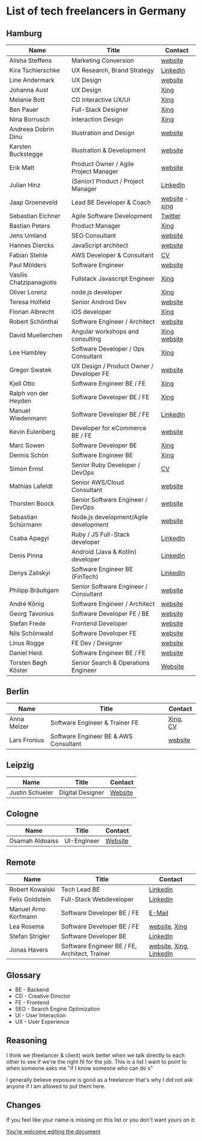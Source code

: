 # List of tech freelancers in Germany

## Hamburg

| Name                     | Title                                    | Contact                                                                                  |
| ------------------------ | ---------------------------------------- | ---------------------------------------------------------------------------------------- |
| Alisha Steffens          | Marketing Conversion                     | [website](https://www.alisha-steffens.de/)                                               |
| Kira Tschierschke        | UX Research, Brand Strategy              | [LinkedIn](https://www.linkedin.com/in/kira-tschierschke/)                               |
| Line Andermark           | UX Design                                | [website](https://www.andermark.com/)                                                    |
| Johanna Aust             | UX Design                                | [Xing](https://www.xing.com/profile/Johanna_Aust)                                        |
| Melanie Bott             | CD Interactive UX/UI                     | [Xing](https://www.xing.com/profile/Melanie_Bott4)                                       |
| Ben Pauer                | Full-Stack Designer                      | [Xing](https://www.xing.com/profile/Benjamin_Pauer/)                                     |
| Nina Borrusch            | Interaction Design                       | [Xing](https://www.xing.com/profile/Nina_Borrusch/)                                      |
| Andreea Dobrin Dinu      | Illustration and Design                  | [website](http://summerkidworks.com/)                                                    |
| Karsten Buckstegge       | Illustration & Development               | [website](https://karstenbuckstegge.de/)                                                 |
| Erik Matt                | Product Owner / Agile Project Manager    | [website](https://www.erikmatt.de/)                                                      |
| Julian Hinz              | (Senior) Product / Project Manager       | [LinkedIn](https://www.linkedin.com/in/julian-hinz/)                                     |
| Jaap Groeneveld          | Lead BE Developer & Coach                | [website](http://jgroeneveld.de/) - [xing](https://www.xing.com/profile/Jaap_Groeneveld) |
| Sebastian Eichner        | Agile Software Development               | [Twitter](https://twitter.com/stdout)                                                    |
| Bastian Peters           | Product Manager                          | [Xing](https://www.xing.com/profile/Bastian_Peters10)                                    |
| Jens Umland              | SEO Consultant                           | [website](http://jumland.de/)                                                            |
| Hannes Diercks           | JavaScript architect                     | [website](https://xiphe.github.io/)                                                      |
| Fabian Stehle            | AWS Developer & Consultant               | [CV](cv.fstehle.com)                                                                     |
| Paul Mölders             | Software Engineer                        | [website](https://www.p0wl.space/)                                                       |
| Vasilis Chatzipanagiotis | Fullstack Javascript Engineer            | [Xing](https://www.xing.com/profile/Vasilis_Chatzipanagiotis)                            |
| Oliver Lorenz            | node.js developer                        | [Xing](https://www.xing.com/profile/Oliver_Lorenz29/cv)                                  |
| Teresa Holfeld           | Senior Android Dev                       | [website](https://teresaholfeld.com/)                                                    |
| Florian Albrecht         | iOS developer                            | [Xing](https://www.xing.com/profile/Florian_Albrecht10/cv)                               |
| Robert Schönthal         | Software Engineer / Architect            | [website](https://digitalkaoz.net)                                                       |
| David Muellerchen        | Angular workshops and consulting         | [Xing](https://www.xing.com/profile/David_Muellerchen) [website](https://webdave.de)     |
| Lee Hambley              | Software Developer / Ops Consultant      | [Xing](https://www.xing.com/profile/Lee_Hambley)                                         |
| Gregor Swatek            | UX Design / Product Owner / Developer FE | [website](http://www.vonfoorn.com)                                                       |
| Kjell Otto               | Software Engineer BE / FE                | [Xing](https://www.xing.com/profile/Kjell_Otto/cv)                                       |
| Ralph von der Heyden     | Software Developer BE / FE               | [Xing](https://www.xing.com/profile/Ralph_vonderHeyden)                                  |
| Manuel Wiedenmann        | Software Developer BE / FE               | [LinkedIn](https://www.linkedin.com/in/manuel-wiedenmann/)                               |
| Kevin Eulenberg          | Developer for eCommerce BE / FE          | [website](http://frontend.hamburg/)                                                      |
| Marc Sowen               | Software Developer BE                    | [Xing](https://www.xing.com/profile/Marc_Sowen)                                          |
| Dennis Schön             | Software Engineer BE                     | [Xing](https://www.xing.com/profile/DennisSchoen)                                        |
| Simon Ernst              | Senior Ruby Developer / DevOps           | [CV](https://simonernst.com/cv/)                                                         |
| Mathias Lafeldt          | Senior AWS/Cloud Consultant              | [website](https://sharpend.io)                                                           |
| Thorsten Boock           | Senior Software Engineer / DevOps        | [website](https://codegy.de/)                                                            |
| Sebastian Schürmann      | Node.js development/Agile development    | [website](https://sebs.github.io)                                                        |
| Csaba Apagyi             | Ruby / JS Full-Stack developer           | [LinkedIn](https://www.linkedin.com/in/csaba-apagyi/)                                    |
| Denis Pinna              | Android (Java & Kotlin) developer        | [LinkedIn](https://www.linkedin.com/in/denis-pinna-7495298a/)                            |
| Denys Zaliskyi           | Software Engineer BE (FinTech)           | [LinkedIn](https://www.linkedin.com/in/dzdidi/)                                          |
| Philipp Bräutigam        | Senior Software Engineer / Consultant    | [website](https://philipp-braeutigam.de)                                                 |
| André König              | Software Engineer / Architect            | [website](https://andrekoenig.de)                                                        |
| Georg Tavonius           | Software Developer FE / BE               | [website](https://www.tavonius.de)                                                       |
| Stefan Frede             | Frontend Developer                       | [website](https://www.frede.io/)                                                         |
| Nils Schönwald           | Software Developer FE                    | [website](https://schoen.world)                                                          |
| Linus Rogge              | FE Dev / Designer                        | [website](https://linuscodes.com)                                                        |
| Daniel Heid.             | Software Engineer BE / FE                | [website](https://www.daniel-heid.de/)                                                   |
| Torsten Bøgh Köster      | Senior Search & Operations Engineer      | [Website](https://www.thiswayup.de/)                                                     |

## Berlin

| Name         | Title                                 | Contact                                                                                               |
| ------------ | ------------------------------------- | ----------------------------------------------------------------------------------------------------- |
| Anna Melzer  | Software Engineer & Trainer FE        | [Xing](https://www.xing.com/profile/Anna_Melzer), [CV](https://stackoverflow.com/users/story/1554773) |
| Lars Fronius | Software Engineer BE & AWS Consultant | [website](https://fronius.me)                                                                         |

## Leipzig

| Name            | Title            | Contact                           |
| --------------- | ---------------- | --------------------------------- |
| Justin Schueler | Digital Designer | [Website](https://jschueler.com/) |

## Cologne

| Name            | Title       | Contact                            |
| --------------- | ----------- | ---------------------------------- |
| Osamah Aldoaiss | UI-Engineer | [Website](https://www.aldoaiss.de) |

## Remote

| Name                 | Title                                         | Contact                                                                                                                                     |
| -------------------- | --------------------------------------------- | ------------------------------------------------------------------------------------------------------------------------------------------- |
| Robert Kowalski      | Tech Lead BE                                  | [Linkedin](https://www.linkedin.com/in/robert-kowalski-81372797/)                                                                           |
| Felix Goldstein      | Full-Stack Webdeveloper                       | [Linkedin](https://www.linkedin.com/in/felix-goldstein-3623293/)                                                                            |
| Manuel Arno Korfmann | Software Developer BE / FE                    | [E-Mail](mailto:manu@korfmann.info)                                                                                                         |
| Lea Rosema           | Software Developer BE / FE                    | [website](https://terabaud.github.io), [Xing](https://www.xing.com/profile/Lea_Rosema)                                                      |
| Stefan Strigler      | Software Developer BE                         | [LinkedIn](https://www.linkedin.com/in/stefan-strigler-78494b6b/)                                                                           |
| Jonas Havers         | Software Engineer BE / FE, Architect, Trainer | [website](https://jonas-havers.de), [Xing](https://www.xing.com/profile/Jonas_Havers), [LinkedIn](https://www.linkedin.com/in/jonashavers/) |

## Glossary

- BE - Backend
- CD - Creative Director
- FE - Frontend
- SEO - Search Engine Optimization
- UI - User Interaction
- UX - User Experience

## Reasoning

I think we (freelancer & client) work better when we talk directly to each other to see if we're the right fit for the job. This is a list I want to point to when someone asks me "if I know someone who can do x"

I generally believe exposure is good as a freelancer that's why I did not ask anyone if I am allowed to put them here.

## Changes

If you feel like your name is missing on this list or you don't want yours on it:

[You're welcome editing the document](https://github.com/lassediercks/list-of-tech-freelancers-in-hamburg/edit/master/readme.md)
